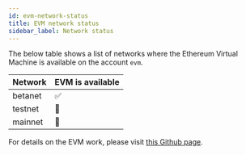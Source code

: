 ```yaml
---
id: evm-network-status
title: EVM network status
sidebar_label: Network status
---
```


The below table shows a list of networks where the Ethereum Virtual Machine is available on the account `evm`.

| Network      | EVM is available |
| ----------- | ----------- |
| betanet      | ✅        |
| testnet   | 🚫        |
| mainnet   | 🚫        |

For details on the EVM work, please visit <a href="https://github.com/orgs/near/projects?query=is%3Aopen+evm" target="_blank">this Github page</a>.
